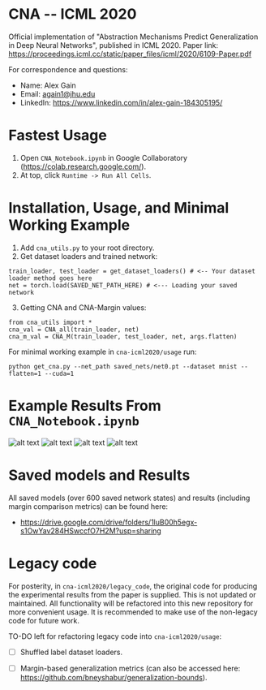 # CNA -- ICML 2020
Official implementation of "Abstraction Mechanisms Predict Generalization in Deep Neural Networks", published in ICML 2020. 
Paper link: https://proceedings.icml.cc/static/paper_files/icml/2020/6109-Paper.pdf

For correspondence and questions: 
- Name: Alex Gain 
- Email: again1@jhu.edu
- LinkedIn: https://www.linkedin.com/in/alex-gain-184305195/

# Fastest Usage
1. Open `CNA_Notebook.ipynb` in Google Collaboratory (https://colab.research.google.com/).
2. At top, click `Runtime -> Run All Cells`.

# Installation, Usage, and Minimal Working Example
1. Add `cna_utils.py` to your root directory.
2. Get dataset loaders and trained network:
```
train_loader, test_loader = get_dataset_loaders() # <-- Your dataset loader method goes here
net = torch.load(SAVED_NET_PATH_HERE) # <--- Loading your saved network
```
3. Getting CNA and CNA-Margin values:
```
from cna_utils import *
cna_val = CNA_all(train_loader, net)
cna_m_val = CNA_M(train_loader, test_loader, net, args.flatten)
```

For minimal working example in `cna-icml2020/usage` run:

```python get_cna.py --net_path saved_nets/net0.pt --dataset mnist --flatten=1 --cuda=1```

# Example Results From `CNA_Notebook.ipynb`

![alt text](imgs/plot1.png)
![alt text](imgs/plot2.png)
![alt text](imgs/plot3.png)
![alt text](imgs/plot4.png)

# Saved models and Results

All saved models (over 600 saved network states) and results (including margin comparison metrics) can be found here:
- https://drive.google.com/drive/folders/1luB00h5egx-s1OwYav284HSwccfO7H2M?usp=sharing

# Legacy code
For posterity, in `cna-icml2020/legacy_code`, the original code for producing the experimental results from the paper is supplied. This is not updated or maintained. All functionality will be refactored into this new repository for more convenient usage. It is recommended to make use of the non-legacy code for future work.

TO-DO left for refactoring legacy code into `cna-icml2020/usage`:
- [ ] Shuffled label dataset loaders.
- [ ] Margin-based generalization metrics (can also be accessed here: https://github.com/bneyshabur/generalization-bounds).



